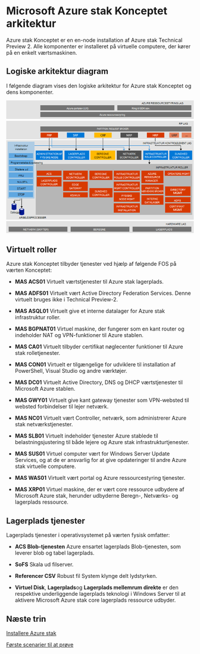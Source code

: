 <properties
    pageTitle="Microsoft Azure stak bevis af konceptet (Konceptet) arkitektur | Microsoft Azure"
    description="Få vist Microsoft Azure stak Konceptet arkitekturen."
    services="azure-stack"
    documentationCenter=""
    authors="heathl17"
    manager="byronr"
    editor=""/>

<tags
    ms.service="azure-stack"
    ms.workload="na"
    ms.tgt_pltfrm="na"
    ms.devlang="na"
    ms.topic="article"
    ms.date="10/25/2016"
    ms.author="helaw"/>

# <a name="microsoft-azure-stack-poc-architecture"></a>Microsoft Azure stak Konceptet arkitektur

Azure stak Konceptet er en en-node installation af Azure stak Technical Preview 2. Alle komponenter er installeret på virtuelle computere, der kører på en enkelt værtsmaskinen. 

## <a name="logical-architecture-diagram"></a>Logiske arkitektur diagram
I følgende diagram vises den logiske arkitektur for Azure stak Konceptet og dens komponenter.

![](media/azure-stack-architecture/image1.png)


## <a name="virtual-machine-roles"></a>Virtuelt roller
Azure stak Konceptet tilbyder tjenester ved hjælp af følgende FOS på værten Konceptet:

 - **MAS ACS01** Virtuelt værtstjenester til Azure stak lagerplads.

 - **MAS ADFS01** Virtuelt vært Active Directory Federation Services.  Denne virtuelt bruges ikke i Technical Preview-2.  

 - **MAS ASQL01**  Virtuelt give et interne datalager for Azure stak infrastruktur roller.  

 - **MAS BGPNAT01** Virtuel maskine, der fungerer som en kant router og indeholder NAT og VPN-funktioner til Azure stablen.

 - **MAS CA01** Virtuelt tilbyder certifikat nøglecenter funktioner til Azure stak rolletjenester.

 - **MAS CON01** Virtuelt er tilgængelige for udviklere til installation af PowerShell, Visual Studio og andre værktøjer.

 - **MAS DC01** Virtuelt Active Directory, DNS og DHCP værtstjenester til Microsoft Azure stablen.

 - **MAS GWY01** Virtuelt give kant gateway tjenester som VPN-websted til websted forbindelser til lejer netværk.

 - **MAS NC01**  Virtuelt vært Controller, netværk, som administrerer Azure stak netværkstjenester.  

 - **MAS SLB01**  Virtuelt indeholder tjenester Azure stablede til belastningsjustering til både lejere og Azure stak infrastrukturtjenester.  

 - **MAS SUS01**  Virtuel computer vært for Windows Server Update Services, og at de er ansvarlig for at give opdateringer til andre Azure stak virtuelle computere.

 - **MAS WAS01**  Virtuelt vært portal og Azure ressourcestyring tjenester.

 - **MAS XRP01** Virtuel maskine, der er vært core ressource udbydere af Microsoft Azure stak, herunder udbyderne Beregn-, Netværks- og lagerplads ressource.

## <a name="storage-services"></a>Lagerplads tjenester
Lagerplads tjenester i operativsystemet på værten fysisk omfatter:

 - **ACS Blob-tjenesten** Azure ensartet lagerplads Blob-tjenesten, som leverer blob og tabel lagerplads.

 - **SoFS** Skala ud filserver.

 - **Referencer CSV** Robust fil System klynge delt lydstyrken.

 - **Virtuel Disk**, **Lagerplads**og **Lagerplads mellemrum direkte** er den respektive underliggende lagerplads teknologi i Windows Server til at aktivere Microsoft Azure stak core lagerplads ressource udbyder.

## <a name="next-steps"></a>Næste trin

[Installere Azure stak](azure-stack-deploy.md)

[Første scenarier til at prøve](azure-stack-first-scenarios.md)



